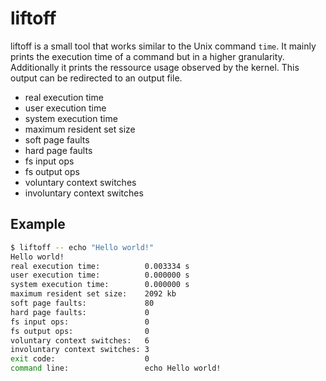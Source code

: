 liftoff
=======

liftoff is a small tool that works similar to the Unix command
`time`. It mainly prints the execution time of a command but in
a higher granularity. Additionally it prints the ressource
usage observed by the kernel. This output can be redirected to
an output file.

 * real execution time
 * user execution time
 * system execution time
 * maximum resident set size
 * soft page faults
 * hard page faults
 * fs input ops
 * fs output ops
 * voluntary context switches
 * involuntary context switches

Example
-------

```sh
$ liftoff -- echo "Hello world!"
Hello world!
real execution time:          0.003334 s
user execution time:          0.000000 s
system execution time:        0.000000 s
maximum resident set size:    2092 kb
soft page faults:             80
hard page faults:             0
fs input ops:                 0
fs output ops:                0
voluntary context switches:   6
involuntary context switches: 3
exit code:                    0
command line:                 echo Hello world!
```
